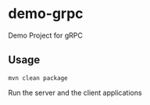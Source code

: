 # demo-grpc
Demo Project for gRPC

## Usage
```
mvn clean package
```
Run the server and the client applications